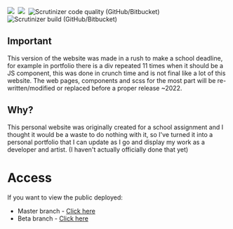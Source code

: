 <p >
<img src="https://img.shields.io/github/stars/Rubeanie/Ruben-P?color=efc20f&style=for-the-badge" />&nbsp;
<img src="https://img.shields.io/github/issues/Rubeanie/Ruben-P?style=for-the-badge" />&nbsp;
 <img alt="Scrutinizer code quality (GitHub/Bitbucket)" src="https://img.shields.io/scrutinizer/quality/g/Rubeanie/Ruben-P?style=for-the-badge">&nbsp;
 <img alt="Scrutinizer build (GitHub/Bitbucket)" src="https://img.shields.io/scrutinizer/build/g/Rubeanie/Ruben-P?style=for-the-badge">&nbsp;
</p>

## Important
This version of the website was made in a rush to make a school deadline, for example in portfolio there is a div repeated 11 times when it should be a JS component, this was done in crunch time and is not final like a lot of this website.
The web pages, components and scss for the most part will be re-written/modified or replaced before a proper release ~2022.

## Why?
This personal website was originally created for a school assignment and I thought it would be a waste to do nothing with it, so I've turned it into a personal portfolio that I can update as I go and display my work as a developer and artist. (I haven't actually officially done that yet)

# Access
If you want to view the public deployed:
- Master branch - [Click here](http://ruben-p.com)
- Beta branch - [Click here](http://beta.ruben-p.com)
